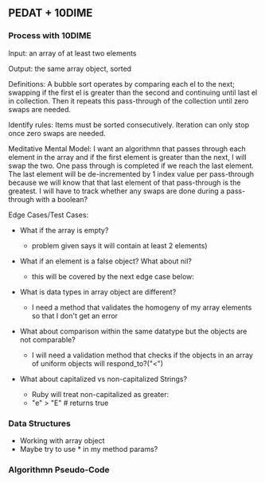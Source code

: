 ## PEDAT + 10DIME

### Process with 10DIME
Input: an array of at least two elements

Output: the same array object, sorted

Definitions: A bubble sort operates by comparing each el to the next; swapping if the first el is greater than the second and continuing until last el in collection. Then it repeats this pass-through of the collection until zero swaps are needed.

Identify rules: Items must be sorted consecutively. Iteration can only stop once zero swaps are needed.

Meditative Mental Model: I want an algorithmn that passes through each element in the array and if the first element is greater than the next, I will swap the two. One pass through is completed if we reach the last element. The last element will be de-incremented by 1 index value per pass-through because we will know that that last element of that pass-through is the greatest. I will have to track whether any swaps are done during a pass-through with a boolean?


Edge Cases/Test Cases: 
  - What if the array is empty? 
    - problem given says it will contain at least 2 elements)
    
  - What if an element is a false object? What about nil?
    - this will be covered by the next edge case below:

  - What is data types in array object are different?
    - I need a method that validates the homogeny of my array elements so that I don't get an error

  - What about comparison within the same datatype but the objects are not comparable? 
    - I will need a validation method that checks if the objects in an array of uniform objects will respond_to?("<")

  - What about capitalized vs non-capitalized Strings?
    - Ruby will treat non-capitalized as greater: 
    - "e" > "E" # returns true
 
 
### Data Structures
- Working with array object
- Maybe try to use * in my method params?

### Algorithmn Pseudo-Code
